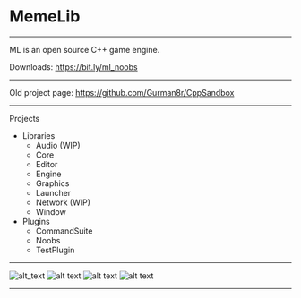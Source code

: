 # MemeLib

__________

ML is an open source C++ game engine.

Downloads: https://bit.ly/ml_noobs

__________

Old project page: 
https://github.com/Gurman8r/CppSandbox

__________

Projects
- Libraries
  - Audio (WIP)
  - Core
  - Editor
  - Engine
  - Graphics
  - Launcher
  - Network (WIP)
  - Window
- Plugins
  - CommandSuite
  - Noobs
  - TestPlugin

__________

![alt_text](https://i.imgur.com/TyIgSw9.png)
![alt text](https://i.imgur.com/JS4bQdL.png)
![alt text](https://i.imgur.com/9F3BuaL.png)
![alt text](https://i.imgur.com/8U92mR2.png)

__________
